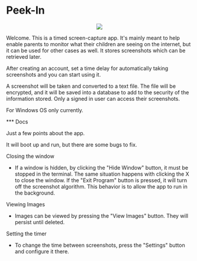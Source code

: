 # Peek-In

<p align="center">
  <img src="https://user-images.githubusercontent.com/34344118/172986936-47beb405-a5d4-4f88-8fca-facb37ad94fd.png"/>
</p>

Welcome. This is a timed screen-capture app.  It's mainly meant to help enable parents to monitor what their children are seeing on the internet, but it can be used for other cases as well.  It stores screenshots which can be retrieved later.

After creating an account, set a time delay 
for automatically taking screenshots and you can start using it.

A screenshot will be taken and converted to a text file.  The file will be encrypted,
and it will be saved into a database to add to the security of the information stored.
Only a signed in user can access their screenshots.

For Windows OS only currently.


*** Docs

Just a few points about the app.

It will boot up and run, but there are some bugs to fix.

Closing the window
  - If a window is hidden, by clicking the "Hide Window" button, it must be stopped
  in the terminal.  The same situation happens with clicking the X to close the
  window.  If the "Exit Program" button is pressed, it will turn off the
  screenshot algorithm.  This behavior is to allow the app to run in the background.

Viewing Images
  - Images can be viewed by pressing the "View Images" button.  They will 
  persist until deleted.

Setting the timer
  - To change the time between screenshots, press the "Settings" button
  and configure it there.
